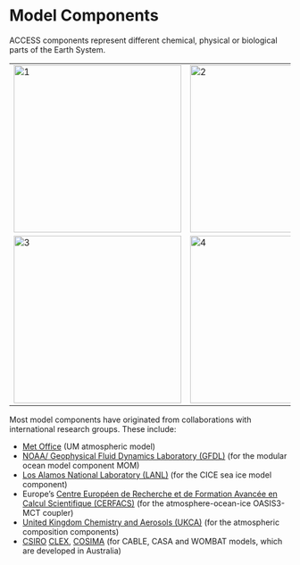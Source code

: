 # Model Components

ACCESS components represent different chemical, physical or biological parts of the Earth System.

<table>
  <tr>
    <td> <img src="../assets/components-logos/ACCESS-icon-OCEAN-300x300.png"  alt="1" width = 300px height = 300px ></td>
    <td><img src="../assets/components-logos/ACCESS-icon-SEA-ICE-300x300.png" alt="2" width = 300px height = 300px></td>
   </tr> 
   <tr>
      <td><img src="../assets/components-logos/ACCESS-icon-ATMOSPHERE-300x300.png" alt="3" width = 300px height = 300px></td>
      <td><img src="../assets/components-logos/ACCESS-icon-LAND-SURFACE-300x300.png" alt="4" width = 300px height = 300px>
  </td>
  </tr>
</table>

Most model components have originated from collaborations with international research groups. These include:

- [Met Office][met-office-web] (UM atmospheric model)
- [NOAA/ Geophysical Fluid Dynamics Laboratory (GFDL)][noaa-gfdl-web] (for the modular ocean model component MOM)
- [Los Alamos National Laboratory (LANL)][lanl-web] (for the CICE sea ice model component)
- Europe’s [Centre Européen de Recherche et de Formation Avancée en Calcul Scientifique (CERFACS)][cerfacs-web] (for the atmosphere-ocean-ice OASIS3-MCT coupler)
- [United Kingdom Chemistry and Aerosols (UKCA)][ukca-web] (for the atmospheric composition components)
- [CSIRO][csiro-web] [CLEX][clex-web], [COSIMA][cosima-web] (for CABLE, CASA and WOMBAT models, which are developed in Australia)

[met-office-web]: https://www.metoffice.gov.uk/
[noaa-gfdl-web]: https://www.gfdl.noaa.gov/
[lanl-web]: https://www.lanl.gov/
[cerfacs-web]: https://cerfacs.fr/en/
[ukca-web]: https://www.ukca.ac.uk/
[csiro-web]: https://www.csiro.au/
[clex-web]: https://www.climateextremes.org.au/
[cosima-web]: http://www.cosima.org.au/
